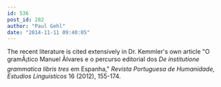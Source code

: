 ```yaml
---
id: 536
post_id: 282
author: "Paul Gehl"
date: "2014-11-11 09:40:05"
---
```

The recent literature is cited extensively in Dr. Kemmler's own article "O gramÃ¡tico Manuel Ãlvares e o percurso editorial dos *De institutione grammatica libris tres* em Espanha," *Revista Portuguesa de Humanidade, Estudios Linguisticos* 16 (2012), 155-174.
